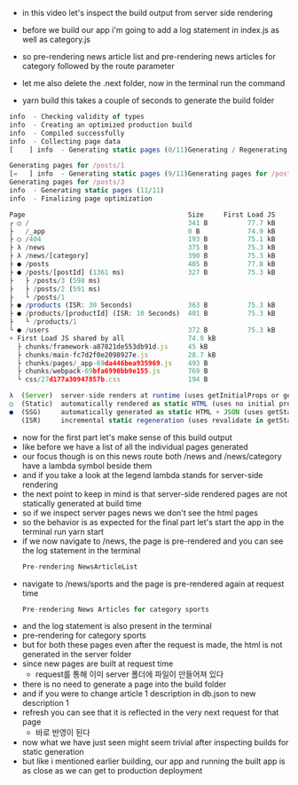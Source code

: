- in this video let's inspect the build output from server side rendering
- before we build our app i'm going to add a log statement in index.js as well as category.js
- so pre-rendering news article list and pre-rendering news articles for category followed by the route parameter

- let me also delete the .next folder, now in the terminal run the command
- yarn build this takes a couple of seconds to generate the build folder

```jsx
info  - Checking validity of types
info  - Creating an optimized production build
info  - Compiled successfully
info  - Collecting page data
[    ] info  - Generating static pages (0/11)Generating / Regenerating ProductList

Generating pages for /posts/1
[=   ] info  - Generating static pages (9/11)Generating pages for /posts/2
Generating pages for /posts/3
info  - Generating static pages (11/11)
info  - Finalizing page optimization

Page                                         Size     First Load JS
┌ ○ /                                        341 B          77.7 kB
├   /_app                                    0 B            74.9 kB
├ ○ /404                                     193 B          75.1 kB
├ λ /news                                    375 B          75.3 kB
├ λ /news/[category]                         390 B          75.3 kB
├ ● /posts                                   405 B          77.8 kB
├ ● /posts/[postId] (1361 ms)                327 B          75.3 kB
├   ├ /posts/3 (598 ms)
├   ├ /posts/2 (591 ms)
├   └ /posts/1
├ ● /products (ISR: 30 Seconds)              363 B          75.3 kB
├ ● /products/[productId] (ISR: 10 Seconds)  401 B          75.3 kB
├   └ /products/1
└ ● /users                                   372 B          75.3 kB
+ First Load JS shared by all                74.9 kB
  ├ chunks/framework-a87821de553db91d.js     45 kB
  ├ chunks/main-fc7d2f0e2098927e.js          28.7 kB
  ├ chunks/pages/_app-69da446bea935969.js    493 B
  ├ chunks/webpack-69bfa6990bb9e155.js       769 B
  └ css/27d177a30947857b.css                 194 B

λ  (Server)  server-side renders at runtime (uses getInitialProps or getServerSideProps)
○  (Static)  automatically rendered as static HTML (uses no initial props)
●  (SSG)     automatically generated as static HTML + JSON (uses getStaticProps)
   (ISR)     incremental static regeneration (uses revalidate in getStaticProps)
```

- now for the first part let's make sense of this build output
- like before we have a list of all the individual pages generated
- our focus though is on this news route both /news and /news/category have a lambda symbol beside them
- and if you take a look at the legend lambda stands for server-side rendering
- the next point to keep in mind is that server-side rendered pages are not statically generated at build time
- so if we inspect server pages news we don't see the html pages
- so the behavior is as expected for the final part let's start the app in the terminal run yarn start
- if we now navigate to /news, the page is pre-rendered and you can see the log statement in the terminal
  ```jsx
  Pre-rendering NewsArticleList
  ```
- navigate to /news/sports and the page is pre-rendered again at request time
  ```jsx
  Pre-rendering News Articles for category sports
  ```
- and the log statement is also present in the terminal
- pre-rendering for category sports
- but for both these pages even after the request is made, the html is not generated in the server folder
- since new pages are built at request time
  - request를 통해 이미 server 폴더에 파일이 만들어져 있다
- there is no need to generate a page into the build folder
- and if you were to change article 1 description in db.json to new description 1
- refresh you can see that it is reflected in the very next request for that page
  - 바로 반영이 된다
- now what we have just seen might seem trivial after inspecting builds for static generation
- but like i mentioned earlier building, our app and running the built app is as close as we can get to production deployment
